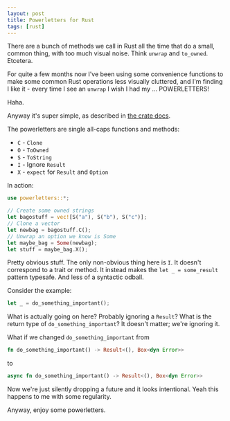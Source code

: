 ```yaml
---
layout: post
title: Powerletters for Rust
tags: [rust]
---
```


There are a bunch of methods we call in Rust all the time
that do a small, common thing, with too much visual noise.
Think `unwrap` and `to_owned`. Etcetera.

For quite a few months now I've been using some convenience functions
to make some common Rust operations less visually cluttered,
and I'm finding I like it - every time I see an `unwrap`
I wish I had my ... POWERLETTERS!

Haha.

Anyway it's super simple, as described in
[the crate docs](https://docs.rs/powerletters).

The powerletters are single all-caps functions and methods:

- `C` - `Clone`
- `O` - `ToOwned`
- `S` - `ToString`
- `I` - Ignore `Result`
- `X` - `expect` for `Result` and `Option`

In action:

```rust
use powerletters::*;

// Create some owned strings
let bagostuff = vec![S("a"), S("b"), S("c")];
// Clone a vector
let newbag = bagostuff.C();
// Unwrap an option we know is Some
let maybe_bag = Some(newbag);
let stuff = maybe_bag.X();
```

Pretty obvious stuff.
The only non-obvious thing here is `I`.
It doesn't correspond to a trait or method.
It instead makes the `let _ = some_result` pattern typesafe.
And less of a syntactic odball.

Consider the example:

```rust
let _ = do_something_important();
```

What is actually going on here?
Probably ignoring a `Result`?
What is the return type of `do_something_important`?
It doesn't matter; we're ignoring it.

What if we changed `do_something_important` from

```rust
fn do_something_important() -> Result<(), Box<dyn Error>>
```

to

```rust
async fn do_something_important() -> Result<(), Box<dyn Error>>
```

Now we're just silently dropping a future
and it looks intentional.
Yeah this happens to me with some regularity.

Anyway, enjoy some powerletters.